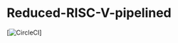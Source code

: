 # Reduced-RISC-V-pipelined

[![CircleCI](https://img.shields.io/github/workflow/status/unifyai/ivy/test-ivy?label=tests)]
